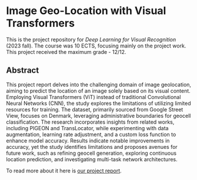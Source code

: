 # Image Geo-Location with Visual Transformers

This is the project repository for *Deep Learning for Visual Recognition* (2023 fall). The course was 10 ECTS, focusing mainly on the project work. This project received the maximum grade - 12/12. 

## Abstract

This project report delves into the challenging domain of image geolocation, aiming to predict the location of an image solely based on its visual content. Employing Visual Transformers (ViT) instead of traditional Convolutional Neural Networks (CNN), the study explores the limitations of utilizing limited resources for training. The dataset, primarily sourced from Google Street View, focuses on Denmark, leveraging administrative boundaries for geocell classification. The research incorporates insights from related works, including PIGEON and TransLocator, while experimenting with data augmentation, learning rate adjustment, and a custom loss function to enhance model accuracy. Results indicate notable improvements in accuracy, yet the study identifies limitations and proposes avenues for future work, such as refining geocell generation, exploring continuous location prediction, and investigating multi-task network architectures.


To read more about it here is [our project report](Deep_Learning_Report.pdf).
